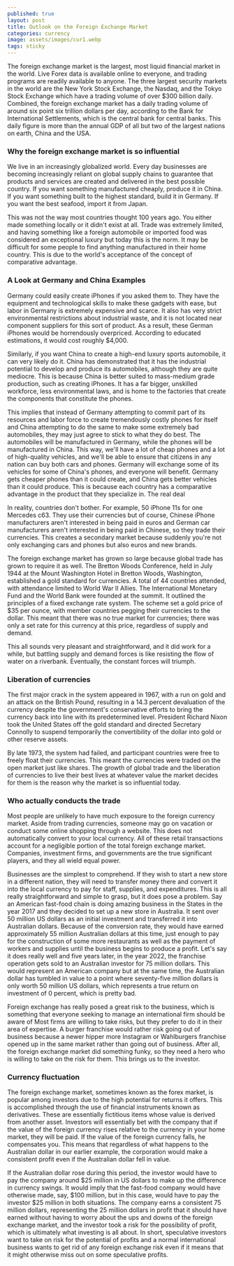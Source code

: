 ```yaml
---
published: true
layout: post
title: Outlook on the Foreign Exchange Market
categories: currency
image: assets/images/cur1.webp
tags: sticky
---
```


The foreign exchange market is the largest, most liquid financial market in the world. Live Forex data is available online to everyone, and trading programs are readily available to anyone. The three largest security markets in the world are the New York Stock Exchange, the Nasdaq, and the Tokyo Stock Exchange which have a trading volume of over $300 billion daily. Combined, the foreign exchange market has a daily trading volume of around six point six trillion dollars per day, according to the Bank for International Settlements, which is the central bank for central banks. This daily figure is more than the annual GDP of all but two of the largest nations on earth, China and the USA.

### Why the foreign exchange market is so influential

We live in an increasingly globalized world. Every day businesses are becoming increasingly reliant on global supply chains to guarantee that products and services are created and delivered in the best possible country. If you want something manufactured cheaply, produce it in China. If you want something built to the highest standard, build it in Germany. If you want the best seafood, import it from Japan.

This was not the way most countries thought 100 years ago. You either made something locally or it didn't exist at all. Trade was extremely limited, and having something like a foreign automobile or imported food was considered an exceptional luxury but today this is the norm. It may be difficult for some people to find anything manufactured in their home country. This is due to the world's acceptance of the concept of comparative advantage.

### A Look at Germany and China Examples

Germany could easily create iPhones if you asked them to. They have the equipment and technological skills to make these gadgets with ease, but labor in Germany is extremely expensive and scarce. It also has very strict environmental restrictions about industrial waste, and it is not located near component suppliers for this sort of product. As a result, these German iPhones would be horrendously overpriced. According to educated estimations, it would cost roughly $4,000.

Similarly, if you want China to create a high-end luxury sports automobile, it can very likely do it. China has demonstrated that it has the industrial potential to develop and produce its automobiles, although they are quite mediocre. This is because China is better suited to mass-medium grade production, such as creating iPhones. It has a far bigger, unskilled workforce, less environmental laws, and is home to the factories that create the components that constitute the phones.

This implies that instead of Germany attempting to commit part of its resources and labor force to create tremendously costly phones for itself and China attempting to do the same to make some extremely bad automobiles, they may just agree to stick to what they do best. The automobiles will be manufactured in Germany, while the phones will be manufactured in China. This way, we'll have a lot of cheap phones and a lot of high-quality vehicles, and we'll be able to ensure that citizens in any nation can buy both cars and phones. Germany will exchange some of its vehicles for some of China's phones, and everyone will benefit. Germany gets cheaper phones than it could create, and China gets better vehicles than it could produce.
This is because each country has a comparative advantage in the product that they specialize in.
The real deal

In reality, countries don't bother. For example, 50 iPhone 11s for one Mercedes c63. They use their currencies but of course, Chinese iPhone manufacturers aren't interested in being paid in euros and German car manufacturers aren't interested in being paid in Chinese, so they trade their currencies. This creates a secondary market because suddenly you're not only exchanging cars and phones but also euros and new brands.

The foreign exchange market has grown so large because global trade has grown to require it as well. The Bretton Woods Conference, held in July 1944 at the Mount Washington Hotel in Bretton Woods, Washington, established a gold standard for currencies. A total of 44 countries attended, with attendance limited to World War II Allies. The International Monetary Fund and the World Bank were founded at the summit. It outlined the principles of a fixed exchange rate system. The scheme set a gold price of $35 per ounce, with member countries pegging their currencies to the dollar. This meant that there was no true market for currencies; there was only a set rate for this currency at this price, regardless of supply and demand.

This all sounds very pleasant and straightforward, and it did work for a while, but battling supply and demand forces is like resisting the flow of water on a riverbank. Eventually, the constant forces will triumph.

### Liberation of currencies

The first major crack in the system appeared in 1967, with a run on gold and an attack on the British Pound, resulting in a 14.3 percent devaluation of the currency despite the government's conservative efforts to bring the currency back into line with its predetermined level. President Richard Nixon took the United States off the gold standard and directed Secretary Connolly to suspend temporarily the convertibility of the dollar into gold or other reserve assets.

By late 1973, the system had failed, and participant countries were free to freely float their currencies. This meant the currencies were traded on the open market just like shares. The growth of global trade and the liberation of currencies to live their best lives at whatever value the market decides for them is the reason why the market is so influential today.

### Who actually conducts the trade

Most people are unlikely to have much exposure to the foreign currency market. Aside from trading currencies, someone may go on vacation or conduct some online shopping through a website. This does not automatically convert to your local currency. All of these retail transactions account for a negligible portion of the total foreign exchange market. Companies, investment firms, and governments are the true significant players, and they all wield equal power.

Businesses are the simplest to comprehend. If they wish to start a new store in a different nation, they will need to transfer money there and convert it into the local currency to pay for staff, supplies, and expenditures. This is all really straightforward and simple to grasp, but it does pose a problem. Say an American fast-food chain is doing amazing business in the States in the year 2017 and they decided to set up a new store in Australia. It sent over 50 million US dollars as an initial investment and transferred it into Australian dollars. Because of the conversion rate, they would have earned approximately 55 million Australian dollars at this time, just enough to pay for the construction of some more restaurants as well as the payment of workers and supplies until the business begins to produce a profit. Let's say it does really well and five years later, in the year 2022, the franchise operation gets sold to an Australian investor for 75 million dollars. This would represent an American company but at the same time, the Australian dollar has tumbled in value to a point where seventy-five million dollars is only worth 50 million US dollars, which represents a true return on investment of 0 percent, which is pretty bad.

Foreign exchange has really posed a great risk to the business, which is something that everyone seeking to manage an international firm should be aware of Most firms are willing to take risks, but they prefer to do it in their area of expertise. A burger franchise would rather risk going out of business because a newer hipper more Instagram or Wahlburgers franchise opened up in the same market rather than going out of business. After all, the foreign exchange market did something funky, so they need a hero who is willing to take on the risk for them. This brings us to the investor.

### Currency fluctuation

The foreign exchange market, sometimes known as the forex market, is popular among investors due to the high potential for returns it offers. This is accomplished through the use of financial instruments known as derivatives. These are essentially fictitious items whose value is derived from another asset. Investors will essentially bet with the company that if the value of the foreign currency rises relative to the currency in your home market, they will be paid. If the value of the foreign currency falls, he compensates you. This means that regardless of what happens to the Australian dollar in our earlier example, the corporation would make a consistent profit even if the Australian dollar fell in value.

If the Australian dollar rose during this period, the investor would have to pay the company around $25 million in US dollars to make up the difference in currency swings. It would imply that the fast-food company would have otherwise made, say, $100 million, but in this case, would have to pay the investor $25 million in both situations. The company earns a consistent 75 million dollars, representing the 25 million dollars in profit that it should have earned without having to worry about the ups and downs of the foreign exchange market, and the investor took a risk for the possibility of profit, which is ultimately what investing is all about. In short, speculative investors want to take on risk for the potential of profits and a normal international business wants to get rid of any foreign exchange risk even if it means that it might otherwise miss out on some speculative profits.
